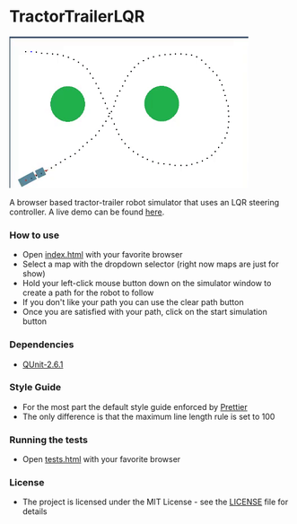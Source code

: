 # TractorTrailerLQR

![visualization](./doc/vis.gif)

A browser based tractor-trailer robot simulator that uses an LQR steering controller. A live demo can be found [here](https://jspurney.github.io/TractorTrailerLQR/).

### How to use
- Open [index.html](./index.html) with your favorite browser
- Select a map with the dropdown selector (right now maps are just for show)
- Hold your left-click mouse button down on the simulator window to create a path for the robot to follow
- If you don't like your path you can use the clear path button
- Once you are satisfied with your path, click on the start simulation button

### Dependencies
- [QUnit-2.6.1](https://qunitjs.com/)

### Style Guide
- For the most part the default style guide enforced by [Prettier](https://github.com/prettier/prettier)
- The only difference is that the maximum line length rule is set to 100

### Running the tests
- Open [tests.html](./tests/tests.html) with your favorite browser

### License
- The project is licensed under the MIT License - see the [LICENSE](./LICENSE) file for details
